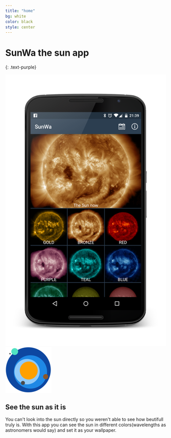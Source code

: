 ```yaml
---
title: "home"
bg: white
color: black
style: center
---
```


# SunWa the sun app
{: .text-purple}
<span/>
<div>
	<img class="row small column" src="/img/dashboard_fragment.png" />
	<span/>
	<img class="row small " src="/favicon/android-chrome-144x144.png" />
</div>
<span class="big"/>

## See the sun as it is

You can't look into the sun directly so you weren't able to see how beutifull truly is. With this app you can see the sun in different colors(wavelengths as astronomers would say) and set it as your wallpaper.